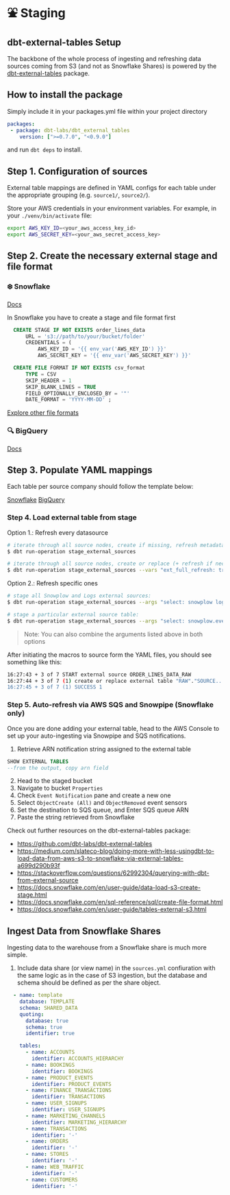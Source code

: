 # ⛲ Staging

## dbt-external-tables Setup

The backbone of the whole process of ingesting and refreshing data sources coming from S3 (and not as Snowflake Shares) is powered by the [dbt-external-tables](https://github.com/dbt-labs/dbt-external-tables) package.

## How to install the package

Simply include it in your packages.yml file within your project directory

```yml
packages:
 - package: dbt-labs/dbt_external_tables
    version: [">=0.7.0", "<0.9.0"]
```
and run `dbt deps` to install.

## Step 1. Configuration of sources

External table mappings are defined in YAML configs for each table under the appropriate grouping (e.g. `source1/`, `source2/`).

Store your AWS credentials in your environment variables. For example, in your `./venv/bin/activate` file:

```bash
export AWS_KEY_ID=<your_aws_access_key_id>
export AWS_SECRET_KEY=<your_aws_secret_access_key>
```
## Step 2. Create the necessary external stage and file format
### ❄️ Snowflake

[Docs](https://docs.snowflake.com/en/user-guide/tables-external-intro.html)

In Snowflake you have to create a stage and file format first

```sql
  CREATE STAGE IF NOT EXISTS order_lines_data
      URL = 's3://path/to/your/bucket/folder'
      CREDENTIALS = (
          AWS_KEY_ID = '{{ env_var('AWS_KEY_ID') }}'
          AWS_SECRET_KEY = '{{ env_var('AWS_SECRET_KEY') }}'
```

```sql
  CREATE FILE FORMAT IF NOT EXISTS csv_format
      TYPE = CSV
      SKIP_HEADER = 1
      SKIP_BLANK_LINES = TRUE
      FIELD_OPTIONALLY_ENCLOSED_BY = '"'
      DATE_FORMAT = 'YYYY-MM-DD' ;
```

[Explore other file formats](https://docs.snowflake.com/en/sql-reference/sql/create-file-format.html)
### 🔍 BigQuery

[Docs](https://cloud.google.com/bigquery/docs/external-tables)
## Step 3. Populate YAML mappings

Each table per source company should follow the template below:

[Snowflake](https://github.com/dbt-labs/dbt-external-tables/blob/main/sample_sources/snowflake.yml)
[BigQuery](https://github.com/dbt-labs/dbt-external-tables/blob/main/sample_sources/bigquery.yml)

### Step 4. Load external table from stage

Option 1.: Refresh every datasource

```bash
# iterate through all source nodes, create if missing, refresh metadata
$ dbt run-operation stage_external_sources

# iterate through all source nodes, create or replace (+ refresh if necessary)
$ dbt run-operation stage_external_sources --vars "ext_full_refresh: true"
```
Option 2.: Refresh specific ones

```bash
# stage all Snowplow and Logs external sources:
$ dbt run-operation stage_external_sources --args "select: snowplow logs"

# stage a particular external source table:
$ dbt run-operation stage_external_sources --args "select: snowplow.event"
```
>Note: You can also combine the arguments listed above in both options

After initiating the macros to source form the YAML files, you should see something like this:

```bash
16:27:43 + 3 of 7 START external source ORDER_LINES_DATA_RAW
16:27:44 + 3 of 7 (1) create or replace external table "RAW"."SOURCE...  
16:27:45 + 3 of 7 (1) SUCCESS 1
```

### Step 5. Auto-refresh via AWS SQS and Snowpipe (Snowflake only)

Once you are done adding your external table, head to the AWS Console to set up your auto-ingesting via Snowpipe and SQS notifications.

1. Retrieve ARN notification string assigned to the external table

```sql
SHOW EXTERNAL TABLES 
--from the output, copy arn field
```

2. Head to the staged bucket
3. Navigate to bucket `Properties`
4. Check `Event Notification` pane and create a new one
5. Select `ObjectCreate (All)` and `ObjectRemoved` event sensors
6. Set the destination to SQS queue, and Enter SQS queue ARN
7. Paste the string retrieved from Snowflake

Check out further resources on the dbt-external-tables package:
- https://github.com/dbt-labs/dbt-external-tables
- https://medium.com/slateco-blog/doing-more-with-less-usingdbt-to-load-data-from-aws-s3-to-snowflake-via-external-tables-a699d290b93f
- https://stackoverflow.com/questions/62992304/querying-with-dbt-from-external-source
- https://docs.snowflake.com/en/user-guide/data-load-s3-create-stage.html
- https://docs.snowflake.com/en/sql-reference/sql/create-file-format.html
- https://docs.snowflake.com/en/user-guide/tables-external-s3.html

## Ingest Data from Snowflake Shares

Ingesting data to the warehouse from a Snowflake share is much more simple.

1. Include data share (or view name) in the `sources.yml` confiuration with the same logic as in the case of S3 ingestion, but the database and schema should be defined as per the share object.

```yml
  - name: template
    database: TEMPLATE
    schema: SHARED_DATA
    quoting:
      database: true
      schema: true
      identifier: true

    tables:
      - name: ACCOUNTS
        identifier: ACCOUNTS_HIERARCHY
      - name: BOOKINGS
        identifier: BOOKINGS
      - name: PRODUCT_EVENTS
        identifier: PRODUCT_EVENTS
      - name: FINANCE_TRANSACTIONS
        identifier: TRANSACTIONS
      - name: USER_SIGNUPS
        identifier: USER_SIGNUPS
      - name: MARKETING_CHANNELS
        identifier: MARKETING_HIERARCHY
      - name: TRANSACTIONS
        identifier: '-'
      - name: ORDERS
        identifier: '-'
      - name: STORES
        identifier: '-'
      - name: WEB_TRAFFIC
        identifier: '-'
      - name: CUSTOMERS
        identifier: '-'
```
